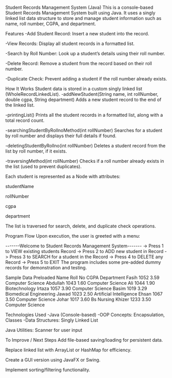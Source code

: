  Student Records Management System (Java)
This is a console-based Student Records Management System built using Java. It uses a singly linked list data structure to store and manage student information such as name, roll number, CGPA, and department.

 Features
 -Add Student Record: Insert a new student into the record.

 -View Records: Display all student records in a formatted list.

 -Search by Roll Number: Look up a student’s details using their roll number.

 -Delete Record: Remove a student from the record based on their roll number.

 -Duplicate Check: Prevent adding a student if the roll number already exists.

 How It Works
Student data is stored in a custom singly linked list (WholeRecordLinkedList).
-addNewStudent(String name, int rollNumber, double cgpa, String department)
Adds a new student record to the end of the linked list.

-printingList()
Prints all the student records in a formatted list, along with a total record count.

-searchingStudentByRollnoMethod(int rollNumber)
Searches for a student by roll number and displays their full details if found.

-deletingStudentByRollno(int rollNumber)
Deletes a student record from the list by roll number, if it exists.

-traversingMethod(int rollNumber)
Checks if a roll number already exists in the list (used to prevent duplicates).

Each student is represented as a Node with attributes:

studentName

rollNumber

cgpa

department

The list is traversed for search, delete, and duplicate check operations.

 Program Flow
Upon execution, the user is greeted with a menu:

-------Welcome to Student Records Management System-------
-> Press 1 to VIEW existing students Record
-> Press 2 to ADD new student in Record
-> Press 3 to SEARCH for a student in the Record
-> Press 4 to DELETE any Record
-> Press 5 to EXIT
The program includes some pre-added dummy records for demonstration and testing.

 Sample Data Preloaded
Name	Roll No	CGPA	Department
Fasih	1052	3.59	Computer Science
Abdullah	1043	1.60	Computer Science
Ali	1044	1.90	Biotechnology
Irtaza	1057	3.90	Computer Science
Basim	1019	3.29	Biomedical Engineering
Jawad	1023	2.50	Artificial Intelligence
Ehsan	1067	3.50	Computer Science
Johar	1017	3.60	Bs Nursing
Khizer	1233	3.50	Computer Science

Technologies Used
-Java (Console-based)
-OOP Concepts: Encapsulation, Classes
-Data Structures: Singly Linked List

Java Utilities: Scanner for user input

 To Improve / Next Steps
Add file-based saving/loading for persistent data.

Replace linked list with ArrayList or HashMap for efficiency.

Create a GUI version using JavaFX or Swing.

Implement sorting/filtering functionality.

